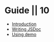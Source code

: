 # Guide || 10

- [Introduction](./intro/)
- [Writing JSDoc](./writing-jsdoc/)
- [Using demo](./using-demo/)
